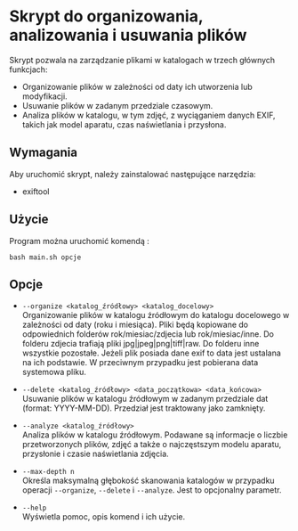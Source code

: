 # Skrypt do organizowania, analizowania i usuwania plików

Skrypt pozwala na zarządzanie plikami w katalogach w trzech głównych funkcjach:

* Organizowanie plików w zależności od daty ich utworzenia lub modyfikacji.
* Usuwanie plików w zadanym przedziale czasowym.
* Analiza plików w katalogu, w tym zdjęć, z wyciąganiem danych EXIF, takich jak model aparatu, czas naświetlania i przysłona.


## Wymagania
Aby uruchomić skrypt, należy zainstalować następujące narzędzia:

* exiftool


## Użycie

Program można uruchomić komendą :

`bash main.sh opcje`


## Opcje
* `--organize <katalog_źródłowy> <katalog_docelowy>` <br>
Organizowanie plików w katalogu źródłowym do katalogu docelowego w zależności od daty (roku i miesiąca). Pliki będą kopiowane do odpowiednich folderów rok/miesiac/zdjecia lub rok/miesiac/inne. Do folderu zdjecia trafiają pliki jpg|jpeg|png|tiff|raw. Do folderu inne wszystkie pozostałe. Jeżeli plik posiada dane exif to data jest ustalana na ich podstawie. W przeciwnym przypadku jest pobierana data systemowa pliku.

 * `--delete <katalog_źródłowy> <data_początkowa> <data_końcowa>` <br>
Usuwanie plików w katalogu źródłowym w zadanym przedziale dat (format: YYYY-MM-DD). Przedział jest traktowany jako zamknięty.

* `--analyze <katalog_źródłowy>` <br>
Analiza plików w katalogu źródłowym. Podawane są informacje o liczbie przetworzonych plików, zdjęć a także o najczęstszym modelu aparatu, przysłonie i czasie naświetlania zdjęcia.

* `--max-depth n` <br>
Określa maksymalną głębokość skanowania katalogów w przypadku operacji `--organize`, `--delete`  i `--analyze`. Jest to opcjonalny parametr.

* `--help` <br>
Wyświetla pomoc, opis komend i ich użycie.
